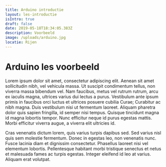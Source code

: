 ```yaml
---
title: Arduino introductie
layout: les-introductie
isIntro: true
draft: false
date: 2019-05-18T18:34:05.383Z
description: Voorbeeld
image: /uploads/arduino.jpg
locatie: Rijen
---
```



# Arduino les voorbeeld 


Lorem ipsum dolor sit amet, consectetur adipiscing elit. Aenean sit amet sollicitudin nibh, vel vehicula massa. Ut suscipit condimentum tellus, non viverra massa bibendum vel. Nam faucibus, metus vel rutrum rutrum, arcu ex iaculis magna, ultrices varius dui lectus a purus. Vestibulum ante ipsum primis in faucibus orci luctus et ultrices posuere cubilia Curae; Curabitur ac nibh magna. Duis vestibulum nisi ut fermentum laoreet. Aliquam pharetra dolor quis sapien fringilla, id semper nisi tempus. Quisque tincidunt magna id magna lobortis tempor. Nunc efficitur neque id purus egestas mattis. Morbi efficitur viverra augue, a viverra elit ultricies id.

Cras venenatis dictum lorem, quis varius turpis dapibus sed. Sed varius nisl quis sem molestie fermentum. Donec in egestas leo, non venenatis nunc. Fusce lacinia diam et dignissim consectetur. Phasellus laoreet nisi vel elementum lobortis. Pellentesque habitant morbi tristique senectus et netus et malesuada fames ac turpis egestas. Integer eleifend id leo at varius. Aliquam erat volutpat.



